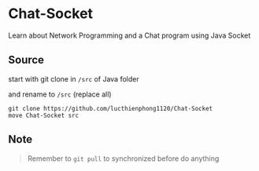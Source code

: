 # Chat-Socket
Learn about Network Programming and a Chat program using Java Socket

## Source
start with git clone in `/src` of Java folder

and rename to `/src` (replace all)

```
git clone https://github.com/lucthienphong1120/Chat-Socket
move Chat-Socket src
```

## Note
> Remember to `git pull` to synchronized before do anything
